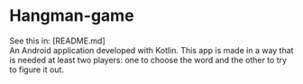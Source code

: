 # Hangman-game

See this in: [README.md] 
<br>
An Android application developed with Kotlin. This app is made in a way that is needed at least two players: one to choose the word and the other to try to figure it out. 


